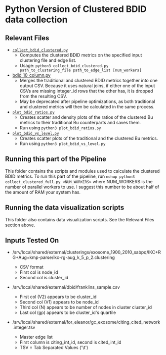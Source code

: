 # Python Version of Clustered BDID data collection

## Relevant Files
- [`collect_bdid_clustered.py`](collect_clustered.py)
    - Computes the clustered BDID metrics on the specified input clustering file and edge list.
    - Usage: `python3 collect_bdid_clustered.py path_to_clustering_file path_to_edge_list [num_workers]`
- [bdid_10_column.py](bdid_10_column.py)
    - Merges the traditional and clustered BDID metrics together into one output CSV. Because it uses natural joins, if either one of the input CSVs are missing integer_id rows that the other has, it is dropped from the resulting CSV.
    - May be deprecated after pipeline optimizations, as both traditional and clustered metrics will then be calculated in the same process.
- [`plot_bdid_ratios.py`](plot_bdid_ratios.py)
    - Creates scatter and density plots of the ratios of the clustered Bu metrics to their traditional Bu counterparts and saves them.
    - Run using `python3 plot_bdid_ratios.py`
- [`plot_bdid_vs_level.py`](plot_bdid_vs_levels.py)
    - Creates scatter plots of the traditional and the clustered Bu metrics.
    - Run using `python3 plot_bdid_vs_level.py`

## Running this part of the Pipeline
This folder contains the scripts and modules used to calculate the clustered BDID metrics. To run this part of the pipeline, run `nohup python3 collect_clustered_full.py <NUM_WORKERS>` where NUM_WORKERS is the number of parallel workers to use. I suggest this number to be about half of the amount of RAM your system has. 

## Running the data visualization scripts
This folder also contains data visualization scripts. See the Relevant Files section above.

## Inputs Tested On
- /srv/local/shared/external/clusterings/exosome_1900_2010_sabpq/IKC+RG+Aug+kmp-parse/ikc-rg-aug_k_5_p_2.clustering
    - CSV format
    - First col is node_id
    - Second col is cluster_id

- /srv/local/shared/external/dbid/franklins_sample.csv
    - First col (V2) appears to be cluster_id
    - Second col (V1) appears to be node_id
    - Third col (N) appears to be number of nodes in cluster cluster_id
    - Last col (gp) appears to be cluster_id's quartile

- /srv/local/shared/external/for_eleanor/gc_exosome/citing_cited_network.integer.tsv
    - Master edge list
    - First column is citing_int_id, second is cited_int_id
    - TSV = Tab Separated Values ('\t')
